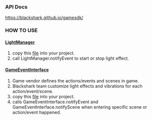 ### API Docs
https://blackshark.github.io/gamesdk/
### HOW TO USE
#### [LightManager](https://github.com/Blackshark/gamesdk/blob/master/app/src/main/java/com/blackshark/gamesdk/LightManager.java)
1. copy this [file](https://github.com/Blackshark/gamesdk/blob/master/app/src/main/java/com/blackshark/gamesdk/LightManager.jav) into your project.
2. call LightManager.notifyEvent to start or stop light effect.
#### [GameEventInterface](https://blackshark.github.io/gamesdk/com/blackshark/gamesdk/GameEventInterface.html)
1. Game vendor defines the actions/events and scenes in game.
2. Blackshark team customize light effects and vibrations for each action/event/scene.
3. copy this [file](https://blackshark.github.io/gamesdk/com/blackshark/gamesdk/GameEventInterface.html) into your project.
4. calls GameEventInterface.notifyEvent and GameEventInterface.notifyScene when entering specific scene or action/event happened.
